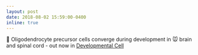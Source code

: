 ```yaml
---
layout: post
date: 2018-08-02 15:59:00-0400
inline: true
---
```


:paperclip: Oligodendrocyte precursor cells converge during development in :mouse: brain and spinal cord - out now in [Developmental Cell](https://doi.org/10.1016/j.devcel.2018.07.005)
